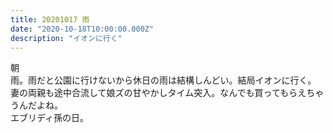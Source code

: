 ```yaml
---
title: 20201017 雨
date: "2020-10-18T10:00:00.000Z"
description: "イオンに行く"
---
```

朝  
雨。雨だと公園に行けないから休日の雨は結構しんどい。結局イオンに行く。  
妻の両親も途中合流して娘ズの甘やかしタイム突入。なんでも買ってもらえちゃうんだよね。  
エブリディ孫の日。  